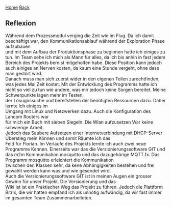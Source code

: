 [Home](home) [Back](DokuSolidus)

## Reflexion
  
Während dem Prozessmodul verging die Zeit wie im Flug. Da ich damit beschäftigt war, den Kommunikationsablauf während der Exploration Phase aufzubauen  
und mit dem Aufbau der Produktionsphase zu beginnen hatte ich einiges zu tun. Im Team sehe ich mich als Mann für alles, da ich bis anhin in fast jedem Bereich   des Projekts bereist mitgeholfen habe. Diese Position kann jedoch auch einiges an Nerven kosten, da kaum eine Stunde vergeht, ohne dass man gestört wird.  
Danach muss man sich zuerst wider in den eigenen Teilen zurechtfinden, was jedes Mal Zeit kostet. Mit der Entwicklung des Programms hatte ich nicht so viel zu   tun wie andere, was mir jedoch keine Sorgen bereitet. Meine Schwerpunkte lagen mehr im Testen,     
der Lösugnssuche und bereitstellen der benötigten Ressourcen dazu. Daher lernte Ich einiges im   
Umgang mit Linux und Netzwerken dazu. Auch die Konfiguration des Lancom Routers war   
für mich ein Buch mit sieben Siegeln. Die Wlan aufzusetzen War keine schwierige Arbeit.   
Jedoch das Saubere Aufsetzen einer Internetverbindung mit DHCP-Server Überstieg mein Können und somit Räumte ich das   
Feld für Florian. Im Verlaufe des Projekts lernte ich auch zwei neue Programme Kennen. Einerseits war das die Versionierungssoftware GIT und das m2m   Kommunikation mosquitto und das dazugehörige MQTT.fx. Das Programm mosquitto erleichtert die Kommunikation   
zwischen den Klassen sehr, da kene Abhängigkeiten bestehen und frei gewählt werden kann was und wie gesendet wird.   
Auch die Versionierungssoftware GIT ist in meinen Augen ein grosser Gewinn für unser Projekt. Die Versionierung und das   
Wiki ist ist ein Praktischer Weg das Projekt zu führen. Jedoch die Plattform Bitrix, die wir hatten empfand ich als unnötig aufwändig, da wir fast immer im   gesamten Team Zusammenarbeiteten.   